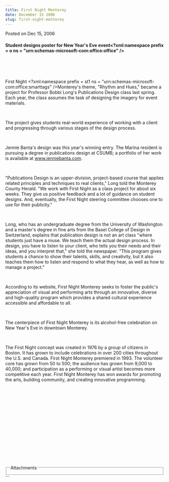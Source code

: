 ```yaml
---
title: First Night Monterey
date: December 15 2006
slug: first-night-monterey
---
```


 
<span class="date">Posted on Dec 15, 2006 </span>
<h4>
  Student designs poster for New Year&apos;s Eve event&lt;?xml:namespace prefix
  = o ns = &quot;urn:schemas-microsoft-com:office:office&quot; /&gt;
</h4>
<p>&#xA0;</p>
<p>&#xA0;</p>
<p>
  First Night &lt;?xml:namespace prefix = st1 ns =
  &quot;urn:schemas-microsoft-com:office:smarttags&quot; /&gt;Monterey&apos;s
  theme, &quot;Rhythm and Hues,&quot; became a project for Professor Bobbi
  Long&apos;s Publications Design class last spring. Each year, the class
  assumes the task of designing the imagery for event materials.
</p>
<p>&#xA0;</p>
<p>
  The project gives students real-world experience of working with a client and
  progressing through various stages of the design process.
</p>
<p>&#xA0;</p>
<p>
  Jennie Banta&apos;s design was this year&apos;s winning entry. The Marina
  resident is pursuing a degree in publications design at CSUMB; a portfolio of
  her work is available at
  <a href="https://www.jenniebanta.com" title="www.jenniebanta.com"
    >www.jenniebanta.com</a
  >.
</p>
<p>&#xA0;</p>
<p>
  &quot;Publications Design is an upper-division, project-based course that
  applies related principles and techniques to real clients,&quot; Long told the
  Monterey County Herald. &quot;We work with First Night as a class project for
  about six weeks. They give us positive feedback and a lot of guidance on
  student designs. And, eventually, the First Night steering committee chooses
  one to use for their publicity.&quot;
</p>
<p>&#xA0;</p>
<p>
  Long, who has an undergraduate degree from the University of Washington and a
  master&apos;s degree in fine arts from the Basel College of Design in
  Switzerland, explains that publication design is not an art class &quot;where
  students just have a muse. We teach them the actual design process. In design,
  you have to listen to your client, who tells you their needs and their ideas,
  and you interpret that,&quot; she told the newspaper. &quot;This program gives
  students a chance to show their talents, skills, and creativity, but it also
  teaches them how to listen and respond to what they hear, as well as how to
  manage a project.&quot;
</p>
<p>&#xA0;</p>
<p>
  According to its website, First Night Monterey seeks to foster the
  public&apos;s appreciation of visual and performing arts through an
  innovative, diverse and high-quality program which provides a shared cultural
  experience accessible and affordable to all.
</p>
<p>&#xA0;</p>
<p>
  The centerpiece of First Night Monterey is its alcohol-free celebration on New
  Year&apos;s Eve in downtown Monterey.
</p>
<p>&#xA0;</p>
<p>
  The First Night concept was created in 1976 by a group of citizens in Boston.
  It has grown to include celebrations in over 200 cities throughout the U.S.
  and Canada. First Night Monterey premiered in 1993. The volunteer core has
  grown from 50 to 500; the audience has grown from 9,000 to 40,000; and
  participation as a performing or visual artist becomes more competitive each
  year. First Night Monterey has won awards for promoting the arts, building
  community, and creating innovative programming.
</p>
<p>&#xA0;</p>
<p>&#xA0;</p>
<p>&#xA0;</p>
<p>&#xA0;</p>
<p>&#xA0;</p>
<p>&#xA0;</p>
<p>&#xA0;</p>
<p>&#xA0;</p>
<fieldset class="fieldgroup group-attachments">
  <legend>Attachments</legend>
  <div class="field field-type-emvideo field-field-attach-video">
    <div class="field-items">
      <div class="field-item odd">
        <div class="emvideo emvideo-video emvideo-" />
      </div>
    </div>
  </div>
</fieldset>
```
